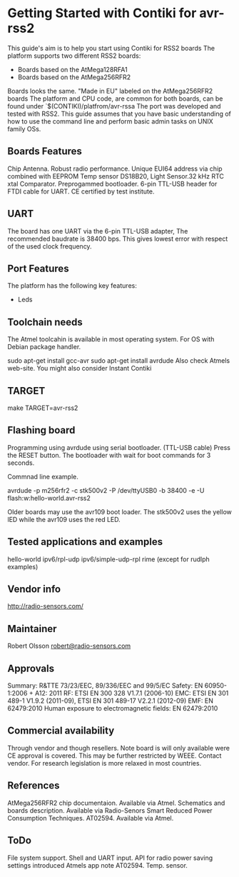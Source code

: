 Getting Started with Contiki for avr-rss2
==========================================
This guide's aim is to help you start using Contiki for RSS2 boards
The platform supports two different RSS2 boards:

* Boards based on the AtMega128RFA1
* Boards based on the AtMega256RFR2

Boards looks the same. "Made in EU" labeled on the AtMega256RFR2 boards
The platform and CPU code, are common for both boards, can be found under 
`$(CONTIKI)/platfrom/avr-rssa The port was developed and tested with RSS2.
This guide assumes that you have basic understanding of how to use the 
command line and perform basic admin tasks on UNIX family OSs.

Boards Features
----------------
Chip Antenna. Robust radio performance.
Unique EUI64 address via chip combined with EEPROM
Temp sensor DS18B20, Light Sensor.32 kHz RTC xtal
Comparator. Preprogammed bootloader. 6-pin TTL-USB 
header for FTDI cable for UART.
CE certified by test institute.

UART 
----
The board has one UART via the 6-pin TTL-USB adapter, The recommended
baudrate is 38400 bps. This gives lowest error with respect of the used 
clock frequency.

Port Features
--------------
The platform has the following key features:
* Leds

Toolchain needs
---------------
The Atmel toolcahin is available in most operating system. For OS with
Debian package handler.

sudo apt-get install gcc-avr
sudo apt-get install avrdude
Also check Atmels web-site. You might also consider Instant Contiki

TARGET
-------
make TARGET=avr-rss2


Flashing board
---------------
Programming using avrdude using serial bootloader. (TTL-USB cable)
Press the RESET button. The bootloader with wait for boot commands 
for 3 seconds.

Commnad line example.

avrdude -p m256rfr2 -c stk500v2 -P /dev/ttyUSB0 -b 38400 -e -U flash:w:hello-world.avr-rss2 

Older boards may use the avr109 boot loader. The stk500v2 uses the yellow
lED while the avr109 uses the red LED.

Tested applications and examples
---------------------------------
hello-world
ipv6/rpl-udp
ipv6/simple-udp-rpl
rime (except for rudlph examples)

Vendor info
-----------
http://radio-sensors.com/

Maintainer
----------
Robert Olsson <robert@radio-sensors.com>

Approvals
---------
Summary: R&TTE 73/23/EEC, 89/336/EEC and 99/5/EC
Safety: EN 60950-1:2006 + A12: 2011
RF: ETSI EN 300 328 V1.7.1 (2006-10)
EMC: ETSI EN 301 489-1 V1.9.2 (2011-09), ETSI EN 301 489-17 V2.2.1 (2012-09)
EMF: EN 62479:2010
Human exposure to electromagnetic fields: EN 62479:2010 

Commercial availability
------------------------
Through vendor and though resellers. Note board is will only available 
were CE approval is covered. This may be further restricted by WEEE.
Contact vendor. For research legislation is more relaxed in most 
countries.

References
----------
AtMega256RFR2 chip documentaion. Available via Atmel.
Schematics and boards description. Available via Radio-Senors
Smart Reduced Power Consumption Techniques. AT02594. Available via Atmel.

ToDo
-----
File system support.
Shell and UART input.
API for radio power saving settings introduced Atmels app note AT02594. 
Temp. sensor.
